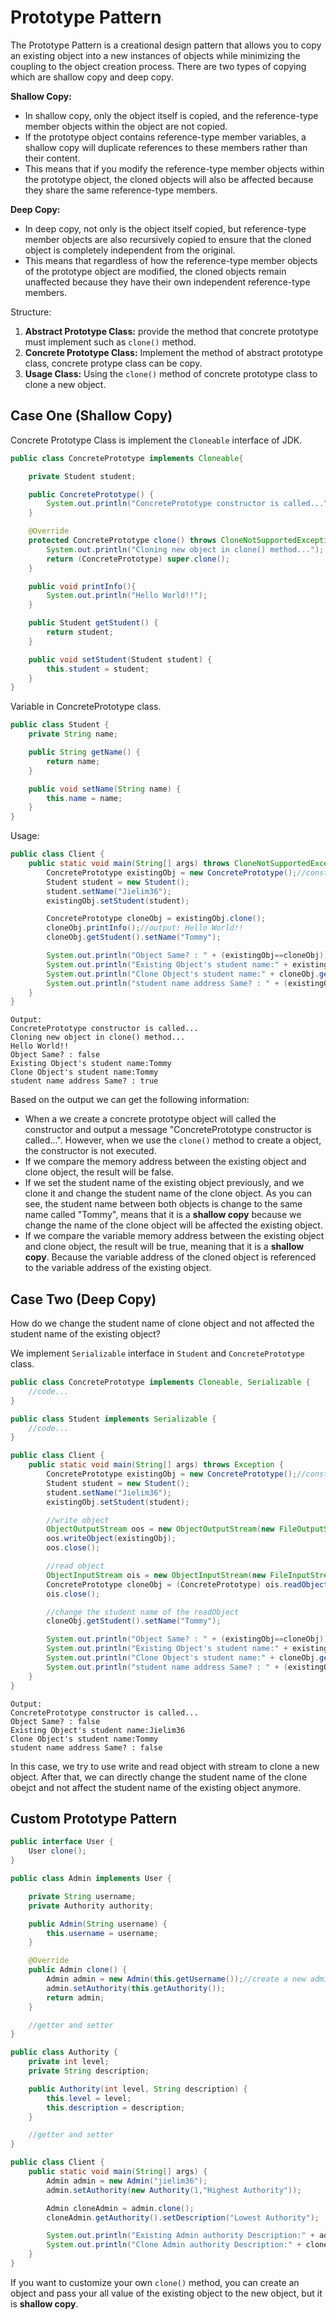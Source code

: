 # Prototype Pattern

The Prototype Pattern is a creational design pattern that allows you to copy an existing object into a new instances of objects while minimizing the coupling to the object creation process. There are two types of copying which are shallow copy and deep copy.

**Shallow Copy:**
- In shallow copy, only the object itself is copied, and the reference-type member objects within the object are not copied.
- If the prototype object contains reference-type member variables, a shallow copy will duplicate references to these members rather than their content.
- This means that if you modify the reference-type member objects within the prototype object, the cloned objects will also be affected because they share the same reference-type members.

**Deep Copy:**
- In deep copy, not only is the object itself copied, but reference-type member objects are also recursively copied to ensure that the cloned object is completely independent from the original.
- This means that regardless of how the reference-type member objects of the prototype object are modified, the cloned objects remain unaffected because they have their own independent reference-type members.

Structure:
1. **Abstract Prototype Class:** provide the method that concrete prototype must implement such as `clone()` method.
2. **Concrete Prototype Class:** Implement the method of abstract prototype class, concrete protype class can be copy.
3. **Usage Class:** Using the `clone()` method of  concrete prototype class to clone a new object.

## Case One (Shallow Copy)
Concrete Prototype Class is implement the `Cloneable` interface of JDK.
```java
public class ConcretePrototype implements Cloneable{

    private Student student;

    public ConcretePrototype() {
        System.out.println("ConcretePrototype constructor is called...");
    }

    @Override
    protected ConcretePrototype clone() throws CloneNotSupportedException {
        System.out.println("Cloning new object in clone() method...");
        return (ConcretePrototype) super.clone();
    }

    public void printInfo(){
        System.out.println("Hello World!!");
    }

    public Student getStudent() {
        return student;
    }

    public void setStudent(Student student) {
        this.student = student;
    }
}
```
Variable in ConcretePrototype class.
```java
public class Student {
    private String name;

    public String getName() {
        return name;
    }

    public void setName(String name) {
        this.name = name;
    }
}
```

Usage:
```java
public class Client {
    public static void main(String[] args) throws CloneNotSupportedException {
        ConcretePrototype existingObj = new ConcretePrototype();//constructor output: ConcretePrototype constructor is called...
        Student student = new Student();
        student.setName("Jielim36");
        existingObj.setStudent(student);

        ConcretePrototype cloneObj = existingObj.clone();
        cloneObj.printInfo();//output: Hello World!!
        cloneObj.getStudent().setName("Tommy");

        System.out.println("Object Same? : " + (existingObj==cloneObj));//output: false
        System.out.println("Existing Object's student name:" + existingObj.getStudent().getName());
        System.out.println("Clone Object's student name:" + cloneObj.getStudent().getName());
        System.out.println("student name address Same? : " + (existingObj.getStudent() == cloneObj.getStudent()));
    }
}
```
```
Output:
ConcretePrototype constructor is called...
Cloning new object in clone() method...
Hello World!!
Object Same? : false
Existing Object's student name:Tommy
Clone Object's student name:Tommy
student name address Same? : true
```

Based on the output we can get the following information:
- When a we create a concrete prototype object will called the constructor and output a message "ConcretePrototype constructor is called...". However, when we use the `clone()` method to create a object, the constructor is not executed.
- If we compare the memory address between the existing object and clone object, the result will be false.
- If we set the student name of the existing object previously, and we clone it and change the student name of the clone object. As you can see, the student name between both objects is change to the same name called "Tommy", means that it is a **shallow copy** because we change the name of the clone object will be affected the existing object.
- If we compare the variable memory address between the existing object and clone object, the result will be true, meaning that it is a **shallow copy**. Because the variable address of the cloned object is referenced to the variable address of the existing object.

## Case Two (Deep Copy)
How do we change the student name of clone object and not affected the student name of the existing object?

We implement `Serializable` interface in `Student` and `ConcretePrototype` class.
```java
public class ConcretePrototype implements Cloneable, Serializable {
    //code...
}
```
```java
public class Student implements Serializable {
    //code...
}
```
```java
public class Client {
    public static void main(String[] args) throws Exception {
        ConcretePrototype existingObj = new ConcretePrototype();//constructor output: ConcretePrototype constructor is called...
        Student student = new Student();
        student.setName("Jielim36");
        existingObj.setStudent(student);

        //write object
        ObjectOutputStream oos = new ObjectOutputStream(new FileOutputStream("myObject.txt"));
        oos.writeObject(existingObj);
        oos.close();

        //read object
        ObjectInputStream ois = new ObjectInputStream(new FileInputStream("myObject.txt"));
        ConcretePrototype cloneObj = (ConcretePrototype) ois.readObject();
        ois.close();

        //change the student name of the readObject
        cloneObj.getStudent().setName("Tommy");

        System.out.println("Object Same? : " + (existingObj==cloneObj));//output: false
        System.out.println("Existing Object's student name:" + existingObj.getStudent().getName());
        System.out.println("Clone Object's student name:" + cloneObj.getStudent().getName());
        System.out.println("student name address Same? : " + (existingObj.getStudent() == cloneObj.getStudent()));
    }
}

```
```
Output:
ConcretePrototype constructor is called...
Object Same? : false
Existing Object's student name:Jielim36
Clone Object's student name:Tommy
student name address Same? : false
```
In this case, we try to use write and read object with stream to clone a new object. After that, we can directly change the student name of the clone obejct and not affect the student name of the existing object anymore.

## Custom Prototype Pattern
```java
public interface User {
    User clone();
}
```
```java
public class Admin implements User {

    private String username;
    private Authority authority;

    public Admin(String username) {
        this.username = username;
    }

    @Override
    public Admin clone() {
        Admin admin = new Admin(this.getUsername());//create a new admin object and give it own data
        admin.setAuthority(this.getAuthority());
        return admin;
    }

    //getter and setter
}
```
```java
public class Authority {
    private int level;
    private String description;

    public Authority(int level, String description) {
        this.level = level;
        this.description = description;
    }

    //getter and setter
}
```
```java
public class Client {
    public static void main(String[] args) {
        Admin admin = new Admin("jielim36");
        admin.setAuthority(new Authority(1,"Highest Authority"));

        Admin cloneAdmin = admin.clone();
        cloneAdmin.getAuthority().setDescription("Lowest Authority");

        System.out.println("Existing Admin authority Description:" + admin.getAuthority().getDescription());
        System.out.println("Clone Admin authority Description:" + cloneAdmin.getAuthority().getDescription());
    }
}
```
If you want to customize your own `clone()` method, you can create an object and pass your all value of the existing object to the new object, but it is **shallow copy**.